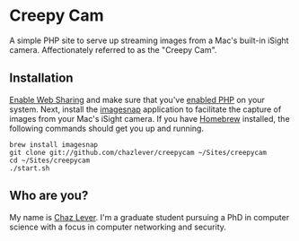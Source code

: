 Creepy Cam
==========

A simple PHP site to serve up streaming images from a Mac's built-in iSight
camera. Affectionately referred to as the "Creepy Cam".

Installation
------------

[Enable Web Sharing][web] and make sure that you've [enabled PHP][php] on your
system. Next, install the [imagesnap][imagesnap] application to facilitate the
capture of images from your Mac's iSight camera. If you have
[Homebrew][homebrew] installed, the following commands should get you up and
running.

    brew install imagesnap
    git clone git://github.com/chazlever/creepycam ~/Sites/creepycam
    cd ~/Sites/creepycam
    ./start.sh

Who are you?
------------

My name is [Chaz Lever][chazlever]. I'm a graduate student pursuing a PhD in
computer science with a focus in computer networking and security.

[php]:http://stackoverflow.com/questions/6790568/how-do-you-get-php-working-on-mac-os-x-lion-10-7
[web]:http://www.macinstruct.com/node/112
[imagesnap]:http://iharder.sourceforge.net/current/macosx/imagesnap/
[homebrew]:http://mxcl.github.com/homebrew/
[chazlever]:http://www.chazlever.com
